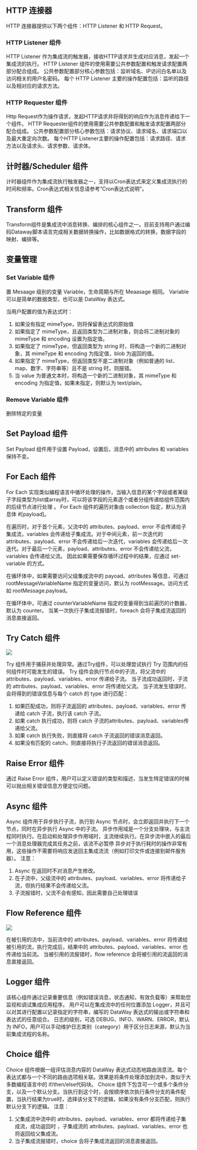 ## 	HTTP 连接器
HTTP 连接器提供以下两个组件：HTTP Listener 和 HTTP Request。

### 	HTTP Listener 组件
HTTP Listener 作为集成流的触发器，接收HTTP请求并生成对应消息，发起一个集成流的执行。
HTTP Listener 组件的使用需要公共参数配置和触发请求配置两部分配合组成。
公共参数配置部分核心参数包括：监听域名、IP访问白名单以及访问相关的用户名密码。
每个 HTTP Listener 主要的操作配置包括：监听的路径以及相对应的请求方法。

### HTTP Requester 组件
Http Request作为操作请求，发起HTTP请求并将得到的响应作为消息传递给下一个组件。
HTTP Requester组件的使用需要公共参数配置和触发请求配置两部分配合组成。
公共参数配置部分核心参数包括：请求协议、请求域名、请求端口以及最大重定向次数。
每个HTTP Listener主要的操作配置包括：请求路径、请求方法以及请求头、请求参数、请求体。

## 计时器/Scheduler 组件
计时器组件作为集成流执行触发器之一，支持以Cron表达式来定义集成流执行的时间和频率。Cron表达式相关信息请参考“Cron表达式说明”。

## 	Transform 组件
Transform组件是集成流中消息转换、编排的核心组件之一。目前支持用户通过编码Dataway脚本语言完成相关数据转换操作，比如数据格式的转换，数据字段的映射、编排等。

## 变量管理
### 	Set Variable 组件
置 Mesaage 级别的变量 Variable，生命周期与所在 Meaasage 相同。
Variable 可以是简单的数据类型，也可以是 DataWay 表达式。

当用户配置的值为表达式时：
1.	如果没有指定 mimeType，则将保留表达式的原始值
2.	如果指定了 mimeType，且返回类型为二进制对象，则会将二进制对象的 mimeType 和 encoding 设置为指定值。
3.	如果指定了 mimeType，但返回类型为 string 时，将构造一个新的二进制对象，其 mimeType 和 encoding 为指定值，blob 为返回的值。
4.	如果指定了 mimeType，但返回类型不是二进制对象（例如普通的 list、map、数字、字符串等）且不是 string 时，则报错。
5.	当 value 为普通文本时，将构造一个新的二进制对象，其 mimeType 和 encoding 为指定值，如果未指定，则默认为 text/plain。


### Remove Variable 组件
删除特定的变量

## Set Payload 组件
Set Payload 组件用于设置 Payload，设置后，消息中的 attributes 和 variables 保持不变。

## For Each 组件

For Each 实现类似编程语言中循环处理的操作，当输入信息的某个字段或者某级子字段类型为list或array时，可以将该字段的元素逐个或者分组传递给组件范围内的后续节点进行处理 。
For Each 组件的遍历对象由 collection 指定，默认为消息体 #[payload]。

在遍历时，对于首个元素，父流中的 attributes、payload、error 不会传递给子集成流，variables 会传递给子集成流。对于中间元素，前一次迭代的 attributes、payload、error 不会传递给后一次迭代，variables 会传递给后一次迭代。对于最后一个元素，payload、attributes、error 不会传递给父流，variables 会传递给父流。
因此如果需要保存循环过程中的结果，应通过 set-variable 的方式。

在循环体中，如果需要访问父级集成流中的 payoad、attributes 等信息，可通过 rootMessageVariableName 指定的变量访问，默认为 rootMessage。访问方式如 rootMessage.payload。

在循环体中，可通过 counterVariableName 指定的变量得到当前遍历的计数器，默认为 counter。
当某一次执行子集成流报错时，foreach 会将子集成流返回的消息直接返回。

## Try Catch 组件
![](https://main.qcloudimg.com/raw/ee99e163f1bcb049ed0207cb1be9c1ff.png)
 
Try 组件用于捕获并处理异常。通过Try组件，可以处理尝试执行 Try 范围内的任何组件时可能发生的错误。
Try 组件会执行节点中的子流，将父流中的 attributes、payload、variables、error 传递给子流。
当子流成功返回时，子流的 attributes、payload、variables、error 将传递给父流。
当子流发生错误时，会将得到的错误信息与每个 catch 的 type 进行匹配：
1.	如果匹配成功，则将子流返回的 attributes、payload、variables、error 传递给 catch 子流，执行该 catch 子流。
2.	如果 catch 执行成功，则将 catch 子流的attributes、payload、variables传递给父流。
3.	如果 catch 执行失败，则直接将 catch 子流返回的错误消息返回。
4.	如果没有匹配的 catch，则直接将执行子流返回的错误消息返回。

##	Raise Error 组件

通过 Raise Error 组件，用户可以定义错误的类型和描述，当发生特定错误的时候可以抛出相关错误信息方便定位问题。

##	Async 组件
Async 组件用于异步执行子流，执行到 Async 节点时，会立即返回并执行下一个节点，同时在异步执行 Async 中的子流。
异步作用域是一个分支处理块，与主流程同时执行。在启动和处理异步作用域时，主流继续执行。在异步流中嵌入的最后一个消息处理器完成其任务之前，该流不必暂停
异步对于执行耗时的操作非常有用，这些操作不需要将响应发送回主集成流流（例如打印文件或连接到邮件服务器）。
注意：
1.	Async 在返回时不对消息产生修改。
2.	在子流中，父级流中的 attributes、payload、variables、error 将传递给子流，但执行结果不会传递给父流。
3.	子流报错时，父流不会有感知，因此需要自己处理错误

##	Flow Reference 组件
![](https://main.qcloudimg.com/raw/df05d159757f9a0903de2dcf182cc654.png)

在被引用的流中，当前流中的 attributes、payload、variables、error 将传递给被引用的流，执行完成后，结果中的 attributes、payload、variables、error 也传递给当前流。
当被引用的流报错时，flow reference 会将被引用的流返回的消息直接返回。

## Logger 组件
该核心组件通过记录重要信息（例如错误消息，状态通知，有效负载等）来帮助您监视和调试集成应用程序。
用户可以在集成流中的任何位置添加 Logger，并且可以对其进行配置以记录指定的字符串，编写的 DataWay 表达式的输出或字符串和表达式的任意组合。
日志的级别，可选 DEBUG、INFO、WARN、ERROR，默认为 INFO，用户可以手动维护日志类别（category）用于区分日志来源，默认为当前集成流程的名称。

## Choice 组件
Choice 组件根据一组评估消息内容的 DataWay 表达式动态地路由消息流。每个表达式都与一个不同的路由选项相关联。效果是将条件处理添加到流中，类似于大多数编程语言中的 if/then/else代码块。
Choice 组件下包含可一个或多个条件分支<When>，以及一个默认分支<otherwise>。当执行到这个<choice>时，会按顺序依次执行条件分支的条件配置，当执行结果为true时，选择该分支下的逻辑，如果没有条件分支匹配，则执行默认分支下的逻辑。
注意：
1.	父集成流中流中的 attributes、payload、variables、error 都将传递给子集成流，成功返回时 ，子集成流的 attributes、payload、variables、error 也将返回给父集成流。
2.	当子集成流报错时，choice 会将子集成流返回的消息直接返回。

